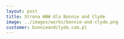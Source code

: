 ```yaml
---
layout: post
title: Strona WWW dla Bonnie and Clyde
image: ../images/works/bonnie-and-clyde.png
customer: bonnieandclyde.com.pl
---
```

